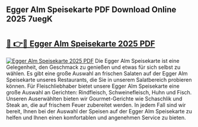 ## Egger Alm Speisekarte PDF Download Online 2025 7uegK

# <h2><a href="http://gcai90z.nevu.top/?p=Egger+Alm+Speisekarte">🔗 👉🔴 Egger Alm Speisekarte 2025 PDF</a></h2>

[![Egger Alm Speisekarte 2025 PDF](https://i.imgur.com/dBaPXMq.png)](http://gcai90z.nevu.top/?p=Egger+Alm+Speisekarte)
Die Egger Alm Speisekarte ist eine Gelegenheit, den Geschmack zu genießen und etwas für sich selbst zu wählen. Es gibt eine große Auswahl an frischen Salaten auf der Egger Alm Speisekarte unseres Restaurants, die Sie in unserem Salatbereich probieren können. Für Fleischliebhaber bietet unsere Egger Alm Speisekarte eine große Auswahl an Gerichten: Rindfleisch, Schweinefleisch, Huhn und Fisch. Unseren Auserwählten bieten wir Gourmet-Gerichte wie Schaschlik und Steak an, die auf frischem Feuer zubereitet werden. In jedem Fall sind wir bereit, Ihnen bei der Auswahl der Speisen auf der Egger Alm Speisekarte zu helfen und Ihnen einen komfortablen und angenehmen Service zu bieten.
